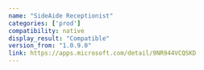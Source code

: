 ```yaml
---
name: "SideAide Receptionist"
categories: ['prod']
compatibility: native
display_result: "Compatible"
version_from: "1.0.9.0"
link: https://apps.microsoft.com/detail/9NR944VCQSKD
---
```

